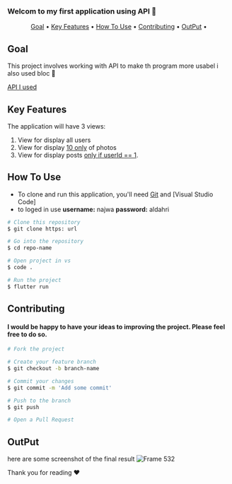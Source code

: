 

### Welcom to my first application using API 📱

<p align="center">
  <a href="#goal">Goal</a> •
  <a href="#key-features">Key Features</a> •
  <a href="#how-to-use">How To Use</a> •
  <a href="#contributing">Contributing</a> •
  <a href="#output">OutPut</a> •
</p>

## Goal
This project involves working with API to make th program more usabel i also used bloc 🚀

[API I used ](https://jsonplaceholder.typicode.com)

## Key Features
The application will have 3 views:
1. View for display all users
2. View for display <ins>10 only</ins> of photos
3. View for display posts <ins>only if userId == 1</ins>.



## How To Use
- To clone and run this application, you'll need [Git](https://git-scm.com) and [Visual Studio Code] 
- to loged in use **username:** najwa   **password:** aldahri

```bash
# Clone this repository
$ git clone https: url

# Go into the repository
$ cd repo-name

# Open project in vs
$ code .

# Run the project 
$ flutter run
```

## Contributing
#### I would be happy to have your ideas to improving the project. Please feel free to do so.
```bash
# Fork the project

# Create your feature branch
$ git checkout -b branch-name

# Commit your changes
$ git commit -m 'Add some commit'

# Push to the branch
$ git push

# Open a Pull Request

```


## OutPut
here are some screenshot of the final result
![Frame 532](https://github.com/user-attachments/assets/efc5ee22-3bd3-4a57-b2a7-675b058782e6)



Thank you for reading ❤️
